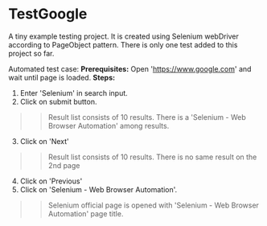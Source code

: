 # TestGoogle
A tiny example testing project.
It is created using Selenium webDriver according to PageObject pattern.
There is only one test added to this project so far.

Automated test case:
<strong>Prerequisites:</strong>
Open 'https://www.google.com' and wait until page is loaded.
<strong>Steps:</strong>
1. Enter 'Selenium' in search input.
2. Click on submit button.
>> Result list consists of 10 results.
>> There is a 'Selenium - Web Browser Automation' among results.
3. Click on 'Next'
>> Result list consists of 10 results.
>> There is no same result on the 2nd page
4. Click on 'Previous'
5. Click on 'Selenium - Web Browser Automation'.
>> Selenium official page is opened with 'Selenium - Web Browser Automation' page title.

